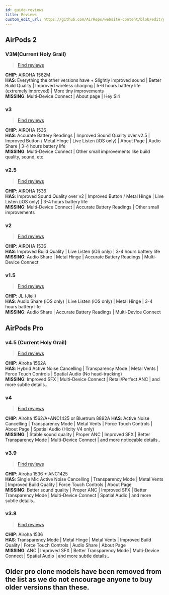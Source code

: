 ```yaml
---
id: guide-reviews
title: Reviews
custom_edit_url: https://github.com/AirReps/website-content/blob/edit/guide-reviews.md
---
```


## AirPods 2

### V3M(Current Holy Grail) 
> [Find reviews](https://www.reddit.com/r/AirReps/search?q=v3m&restrict_sr=1)

**CHIP**: AIROHA 1562M  
**HAS**: Everything the other versions have + Slightly improved sound | Better Build Quality | Improved wireless charging | 5-6 hours battery life (extremely improved) | More tiny improvements   
**MISSING**: Multi-Device Connect | About page | Hey Siri

### v3
> [Find reviews](https://www.reddit.com/r/AirReps/search?q=v3&restrict_sr=1)

**CHIP**: AIROHA 1536  
**HAS**: Accurate Battery Readings | Improved Sound Quality over v2.5 | Improved Button / Metal Hinge | Live Listen (iOS only) | About Page | Audio Share | 3-4 hours battery life  
**MISSING**: Multi-Device Connect | Other small improvements like build quality, sound, etc.

### v2.5
> [Find reviews](https://www.reddit.com/r/AirReps/search?q=v2.5&restrict_sr=1)

**CHIP**: AIROHA 1536   
**HAS**: Improved Sound Quality over v2 | Improved Button / Metal Hinge | Live Listen (iOS only) | 3-4 hours battery life    
**MISSING**: Multi-Device Connect | Accurate Battery Readings | Other small improvements

### v2
> [Find reviews](https://www.reddit.com/r/AirReps/search?q=v2&restrict_sr=1)

**CHIP**: AIROHA 1536  
**HAS**: Improved Build Quality | Live Listen (iOS only) | 3-4 hours battery life     
**MISSING**: Audio Share | Metal Hinge | Accurate Battery Readings | Multi-Device Connect

### v1.5
> [Find reviews](https://www.reddit.com/r/AirReps/search?q=v1.5&restrict_sr=1)

**CHIP**: JL (Jieli)  
**HAS**: Audio Share (iOS only) | Live Listen (iOS only) | Metal Hinge | 3-4 hours battery life   
**MISSING**: Audio Share | Accurate Battery Readings | Multi-Device Connect

## AirPods Pro

### v4.5 (Current Holy Grail) 
> [Find reviews](https://www.reddit.com/r/AirReps/search?q=v4.5&restrict_sr=1)

**CHIP**: Airoha 1562A  
**HAS**:  Hybrid Active Noise Cancelling | Transparency Mode | Metal Vents | Force Touch Controls | Spatial Audio (No head-tracking)  
**MISSING**: Improved SFX | Multi-Device Connect | Retail/Perfect ANC | and more subtle details..

### v4
> [Find reviews](https://www.reddit.com/r/AirReps/search?q=v4&restrict_sr=1)

**CHIP**: Airoha 1562/A+ANC1425 or Bluetrum 8892A
**HAS**:  Active Noise Cancelling | Transparency Mode | Metal Vents | Force Touch Controls | About Page | Spatial Audio (Hicity V4 only)  
**MISSING**: | Stable sound quality | Proper ANC | Improved SFX | Better Transparency Mode | Multi-Device Connect | and more noticeable details..

### v3.9
> [Find reviews](https://www.reddit.com/r/AirReps/search?q=v3.9&restrict_sr=1)

**CHIP**: Airoha 1536 + ANC1425  
**HAS**: Single Mic Active Noise Cancelling | Transparency Mode | Metal Vents | Improved Build Quality | Force Touch Controls | About Page  
**MISSING**:  Better sound quality | Proper ANC | Improved SFX | Better Transparency Mode | Multi-Device Connect | Spatial Audio |  and more subtle details..

### v3.8
> [Find reviews](https://www.reddit.com/r/AirReps/search?q=v3.8&restrict_sr=1)

**CHIP**: Airoha 1536  
**HAS**: Transparency Mode | Metal Hinge | Metal Vents | Improved Build Quality | Force Touch Controls | Audio Share | About Page   
**MISSING**: ANC | Improved SFX | Better Transparency Mode | Multi-Device Connect | Spatial Audio | and more subtle details..

## Older pro clone models have been removed from the list as we do not encourage anyone to buy older versions than these.